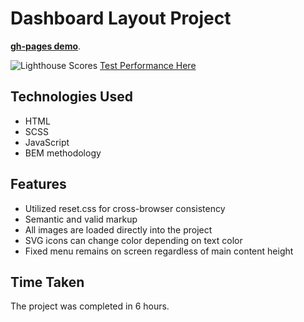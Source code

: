 # Dashboard Layout Project

[**gh-pages demo**](https://h-amster.github.io/dashboard-layout/).

  ![Lighthouse Scores](https://imgdb.net/storage/uploads/c6527509f35e1bf63fb354cd4a882e421e6470bd598a4b3d7477a5c566879161.png)
  [Test Performance Here](https://pagespeed.web.dev/analysis/https-h-amster-github-io-dashboard-layout/81p7tvv609?form_factor=desktop)

## Technologies Used
- HTML
- SCSS
- JavaScript
- BEM methodology

## Features
- Utilized reset.css for cross-browser consistency
- Semantic and valid markup
- All images are loaded directly into the project
- SVG icons can change color depending on text color
- Fixed menu remains on screen regardless of main content height

## Time Taken
The project was completed in 6 hours.
